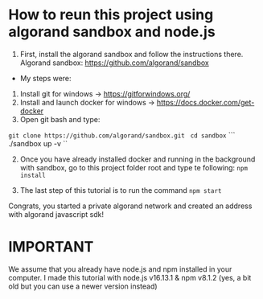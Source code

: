 # How to reun this project using algorand sandbox and node.js

1. First, install the algorand sandbox and follow the instructions there.
Algorand sandbox: https://github.com/algorand/sandbox

- My steps were:
1. Install git for windows -> https://gitforwindows.org/
2. Install and launch docker for windows -> https://docs.docker.com/get-docker
3. Open git bash and type:

``` git clone https://github.com/algorand/sandbox.git  ```
``` cd sandbox ```
``` ./sandbox up -v ``

2. Once you have already installed docker and running in the background with sandbox, go to this project folder root and type te following:
``` npm install ```

3. The last step of this tutorial is to run the command 
``` npm start ```

Congrats, you started a private algorand network and created an address with algorand 
javascript sdk!


# IMPORTANT
We assume that you already have node.js and npm installed in your computer.
I made this tutorial with node.js v16.13.1 & npm v8.1.2 (yes, a bit old but you can use a newer version instead) 
